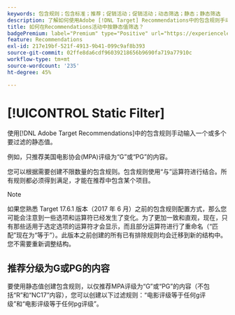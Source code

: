 ```yaml
---
keywords: 包含规则；包含标准；推荐；促销活动；促销活动；动态筛选；静态；静态筛选
description: 了解如何使用Adobe [!DNL Target] Recommendations中的包含规则手动输入一个或多个要过滤的静态值。
title: 如何在Recommendations活动中按静态值筛选？
badgePremium: label="Premium" type="Positive" url="https://experienceleague.adobe.com/docs/target/using/introduction/intro.html?lang=en#premium newtab=true" tooltip="查看Target Premium中包含的内容。"
feature: Recommendations
exl-id: 217e19bf-521f-4913-9b41-099c9af8b393
source-git-commit: 02ffe8da6cdf96039218656b9690fa719a77910c
workflow-type: tm+mt
source-wordcount: '235'
ht-degree: 45%

---
```


# [!UICONTROL Static Filter]

使用[!DNL Adobe Target Recommendations]中的包含规则手动输入一个或多个要过滤的静态值。

例如，只推荐美国电影协会(MPA)评级为“G”或“PG”的内容。

您可以根据需要创建不限数量的包含规则。包含规则使用“与”运算符进行结合。所有规则都必须得到满足，才能在推荐中包含某个项目。

>[!NOTE]
>
>如果您熟悉 Target 17.6.1 版本（2017 年 6 月）之前的包含规则配置方式，那么您可能会注意到一些选项和运算符已经发生了变化。为了更加一致和直观，现在，只有那些适用于选定选项的运算符才会显示，而且部分运算符进行了重命名（“匹配”现在为“等于”）。此版本之前创建的所有已有排除规则均会迁移到新的结构中。您不需要重新调整结构。

## 推荐分级为G或PG的内容

要使用静态值创建包含规则，以仅推荐MPA评级为“G”或“PG”的内容（不包括“R”和“NC17”内容），您可以创建以下过滤规则：“电影评级等于任何g评级”和“电影评级等于任何pg评级”。
